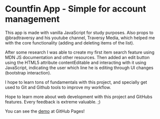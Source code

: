 # Countfin App - Simple for account management

This app is made with vanilla JavaScript for study purposes. Also props to @bradtraversy and his youtube channel, Traversy Media, which helped me with the core functionality (adding and deleting items of the list).

After some research I was able to create my first item search feature using MDN JS documentation and other resources. Then added an edit button using the HTML5 attribute contentEditable and interacting with it using JavaScript, indicating the user which line he is editing through UI changes (bootstrap interaction).

I hope to learn tons of fundamentals with this project, and specially get used to Git and Github tools to improve my workflow.

Hope to learn more about web development with this project and GitHubs features. Every feedback is extreme valuable.
;)

You can see the [demo](https://laurencezanotti.github.io/countfin-app/) at GitHub Pages!
